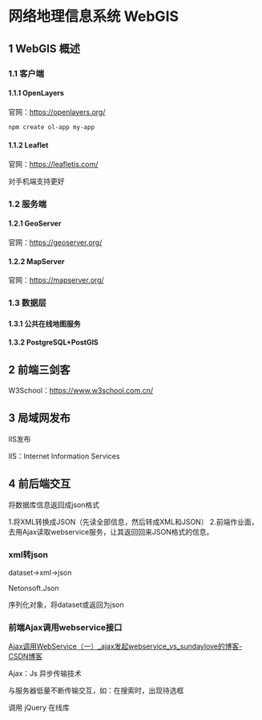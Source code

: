 # 网络地理信息系统 WebGIS 



## 1 WebGIS 概述

### 1.1 客户端

#### 1.1.1 OpenLayers

官网：https://openlayers.org/



```sh
npm create ol-app my-app
```



#### 1.1.2 Leaflet

官网：https://leafletjs.com/

对手机端支持更好



### 1.2 服务端



#### 1.2.1 GeoServer

官网：https://geoserver.org/



#### 1.2.2 MapServer

官网：https://mapserver.org/



### 1.3 数据层

#### 1.3.1 公共在线地图服务



#### 1.3.2 PostgreSQL+PostGIS



## 2 前端三剑客

W3School：https://www.w3school.com.cn/



## 3 局域网发布



IIS发布

IIS：Internet Information Services



## 4 前后端交互

将数据库信息返回成json格式





1.将XML转换成JSON（先读全部信息，然后转成XML和JSON）
2.前端作业面，去用Ajax读取webservice服务，让其返回回来JSON格式的信息。



### xml转json

dataset→xml→json

Netonsoft.Json

序列化对象，将dataset或返回为json

### 前端Ajax调用webservice接口

[Ajax调用WebService（一）_ajax发起webservice_vs_sundaylove的博客-CSDN博客](https://blog.csdn.net/vs_sundaylove/article/details/6586113)



Ajax：Js 异步传输技术

与服务器低量不断传输交互，如：在搜索时，出现待选框

调用 jQuery 在线库

